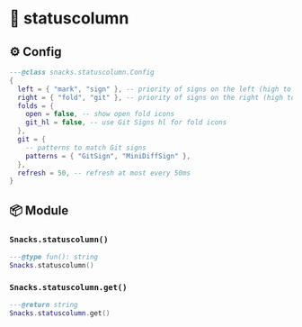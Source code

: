 # 🍿 statuscolumn

<!-- docgen -->

## ⚙️ Config

```lua
---@class snacks.statuscolumn.Config
{
  left = { "mark", "sign" }, -- priority of signs on the left (high to low)
  right = { "fold", "git" }, -- priority of signs on the right (high to low)
  folds = {
    open = false, -- show open fold icons
    git_hl = false, -- use Git Signs hl for fold icons
  },
  git = {
    -- patterns to match Git signs
    patterns = { "GitSign", "MiniDiffSign" },
  },
  refresh = 50, -- refresh at most every 50ms
}
```

## 📦 Module

### `Snacks.statuscolumn()`

```lua
---@type fun(): string
Snacks.statuscolumn()
```

### `Snacks.statuscolumn.get()`

```lua
---@return string
Snacks.statuscolumn.get()
```
